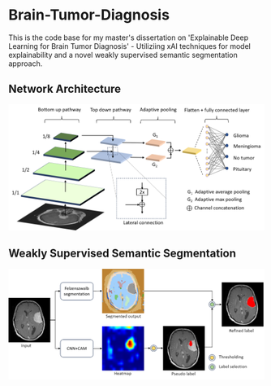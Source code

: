 # Brain-Tumor-Diagnosis

This is the code base for my master's dissertation on 'Explainable Deep Learning for Brain Tumor Diagnosis' - Utiliziing xAI techniques for model explainability and a novel weakly supervised semantic segmentation approach.

## Network Architecture

![Alt text](assets/net.png)

## Weakly Supervised Semantic Segmentation

![Alt text](assets/WSSS.png)
